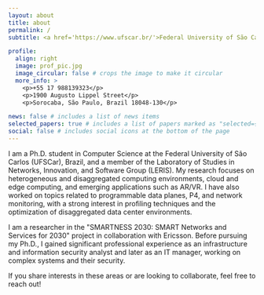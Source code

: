 ```yaml
---
layout: about
title: about
permalink: /
subtitle: <a href='https://www.ufscar.br/'>Federal University of São Carlos (UFSCar)</a>.

profile:
  align: right
  image: prof_pic.jpg
  image_circular: false # crops the image to make it circular
  more_info: >
    <p>+55 17 988139323</p>
    <p>1900 Augusto Lippel Street</p>
    <p>Sorocaba, São Paulo, Brazil 18048-130</p>

news: false # includes a list of news items
selected_papers: true # includes a list of papers marked as "selected={true}"
social: false # includes social icons at the bottom of the page
---
```


I am a Ph.D. student in Computer Science at the Federal University of São Carlos (UFSCar), Brazil, and a member of the Laboratory of Studies in Networks, Innovation, and Software Group (LERIS). My research focuses on heterogeneous and disaggregated computing environments, cloud and edge computing, and emerging applications such as AR/VR. I have also worked on topics related to programmable data planes, P4, and network monitoring, with a strong interest in profiling techniques and the optimization of disaggregated data center environments.

I am a researcher in the "SMARTNESS 2030: SMART Networks and Services for 2030" project in collaboration with Ericsson. Before pursuing my Ph.D., I gained significant professional experience as an infrastructure and information security analyst and later as an IT manager, working on complex systems and their security.

If you share interests in these areas or are looking to collaborate, feel free to reach out!

